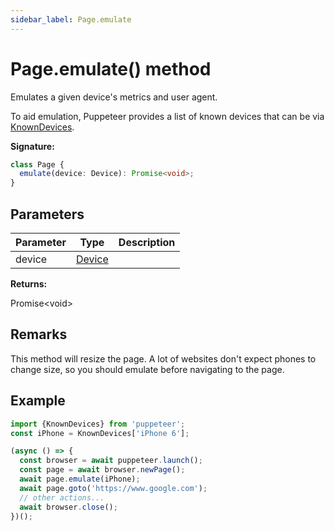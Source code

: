 ```yaml
---
sidebar_label: Page.emulate
---
```


# Page.emulate() method

Emulates a given device's metrics and user agent.

To aid emulation, Puppeteer provides a list of known devices that can be via
[KnownDevices](./puppeteer.knowndevices.md).

**Signature:**

```typescript
class Page {
  emulate(device: Device): Promise<void>;
}
```

## Parameters

| Parameter | Type                            | Description |
| --------- | ------------------------------- | ----------- |
| device    | [Device](./puppeteer.device.md) |             |

**Returns:**

Promise&lt;void&gt;

## Remarks

This method will resize the page. A lot of websites don't expect phones to
change size, so you should emulate before navigating to the page.

## Example

```ts
import {KnownDevices} from 'puppeteer';
const iPhone = KnownDevices['iPhone 6'];

(async () => {
  const browser = await puppeteer.launch();
  const page = await browser.newPage();
  await page.emulate(iPhone);
  await page.goto('https://www.google.com');
  // other actions...
  await browser.close();
})();
```
